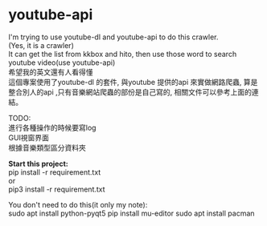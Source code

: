 # youtube-api  

I'm trying to use youtube-dl and youtube-api to do this crawler.  
(Yes, it is a crawler)  
It can get the list from kkbox and hito, then use those word to search youtube video(use youtube-api)  
希望我的英文還有人看得懂  
這個專案使用了youtube-dl 的套件, 與youtube 提供的api 來實做網路爬蟲, 算是整合別人的api ,只有音樂網站爬蟲的部份是自己寫的, 相關文件可以參考上面的連結。  

TODO:  
進行各種操作的時候要寫log  
GUI視窗界面  
根據音樂類型區分資料夾  

**Start this project:**  
pip install -r requirement.txt  
or  
pip3 install -r requirement.txt

You don't need to do this(it only my note):  
sudo apt install python-pyqt5
pip install mu-editor
sudo apt install pacman